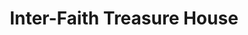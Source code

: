 ---
title: "Inter-Faith Treasure House"
url: /washougal/inter-faith-treasure-house/
shop: charity
---
